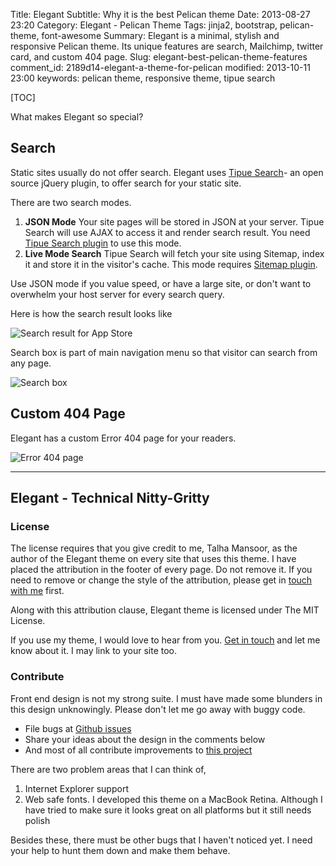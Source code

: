 Title: Elegant
Subtitle: Why it is the best Pelican theme
Date: 2013-08-27 23:20
Category: Elegant - Pelican Theme
Tags: jinja2, bootstrap, pelican-theme, font-awesome
Summary: Elegant is a minimal, stylish and responsive Pelican theme. Its unique features are search, Mailchimp, twitter card, and custom 404 page.
Slug: elegant-best-pelican-theme-features
comment_id: 2189d14-elegant-a-theme-for-pelican
modified: 2013-10-11 23:00
keywords: pelican theme, responsive theme, tipue search

[TOC]

What makes Elegant so special?

## Search

Static sites usually do not offer search. Elegant uses [Tipue
Search](http://www.tipue.com/search/)- an open source jQuery plugin, to offer
search for your static site.

There are two search modes.

1. **JSON Mode** Your site pages will be stored in JSON at your server. Tipue
   Search will use AJAX to access it and render search result. You need [Tipue
   Search plugin](https://github.com/getpelican/pelican-plugins) to use this
   mode.
1. **Live Mode Search** Tipue Search will fetch your site using Sitemap, index
   it and store it in the visitor's cache. This mode requires [Sitemap
   plugin](https://github.com/getpelican/pelican-plugins).

Use JSON mode if you value speed, or have a large site, or don't want to
overwhelm your host server for every search query.

Here is how the search result looks like

![Search result for App Store]({static}/images/elegant-theme_search-result.png)

Search box is part of main navigation menu so that visitor can search from any
page.

![Search box]({static}/images/elegant-theme_search-box.png)

## Custom 404 Page

Elegant has a custom Error 404 page for your readers.

![Error 404 page]({static}/images/elegant-theme_error-404-page.png)

---

## Elegant - Technical Nitty-Gritty

### License

The license requires that you give credit to me, Talha Mansoor, as the author
of the Elegant theme on every site that uses this theme. I have placed the
attribution in the footer of every page. Do not remove it. If you need to
remove or change the style of the attribution, please get in [touch with
me](http://oncrashreboot.com/#about-me) first.

Along with this attribution clause, Elegant theme is licensed under The MIT
License.

If you use my theme, I would love to hear from you. [Get in
touch](http://oncrashreboot.com/#about-me) and let me know about it. I may link
to your site too.

### Contribute

Front end design is not my strong suite. I must have made some blunders in this
design unknowingly. Please don't let me go away with buggy code.

- File bugs at [Github
  issues](https://github.com/Pelican-Elegant/elegant/issues)
- Share your ideas about the design in the comments below
- And most of all contribute improvements to [this
  project](https://github.com/Pelican-Elegant/elegant/)

There are two problem areas that I can think of,

1. Internet Explorer support
1. Web safe fonts. I developed this theme on a MacBook Retina. Although I have
   tried to make sure it looks great on all platforms but it still needs polish

Besides these, there must be other bugs that I haven't noticed yet. I need your
help to hunt them down and make them behave.

